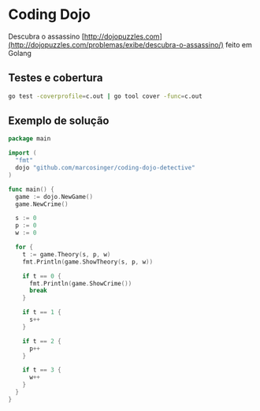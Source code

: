 # Coding Dojo

Descubra o assassino [http://dojopuzzles.com](http://dojopuzzles.com/problemas/exibe/descubra-o-assassino/) feito em Golang

## Testes e cobertura
```bash
go test -coverprofile=c.out | go tool cover -func=c.out
```

## Exemplo de solução
```go
package main

import (
  "fmt"
  dojo "github.com/marcosinger/coding-dojo-detective"
)

func main() {
  game := dojo.NewGame()
  game.NewCrime()

  s := 0
  p := 0
  w := 0

  for {
    t := game.Theory(s, p, w)
    fmt.Println(game.ShowTheory(s, p, w))

    if t == 0 {
      fmt.Println(game.ShowCrime())
      break
    }

    if t == 1 {
      s++
    }

    if t == 2 {
      p++
    }

    if t == 3 {
      w++
    }
  }
}
```

